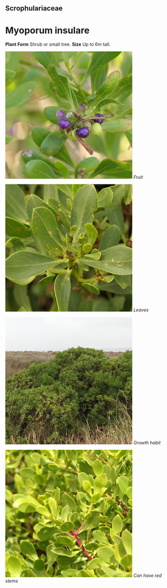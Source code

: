 ## Scrophulariaceae
# Myoporum insulare
 **Plant Form** Shrub or small tree. **Size** Up to 6m tall.


![Fruit](68625_P1000694.jpg)
 *Fruit* 

![Leaves](81810_P1044834.jpg)
 *Leaves* 

![Growth habit](83097_P1088308.jpg)
 *Growth habit* 

![Can have red stems](81846_P1055272.jpg)
 *Can have red stems* 

